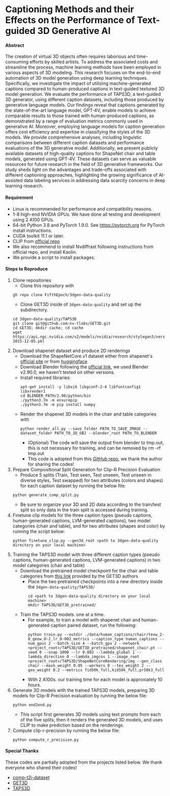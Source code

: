 # Captioning Methods and their Effects on the Performance of Text-guided 3D Generative AI

#### Abstract
The creation of virtual 3D objects often requires laborious and time-consuming efforts by skilled artists. To address the associated costs and streamline the process, machine learning methods have been employed in various aspects of 3D modeling. This research focuses on the end-to-end automation of 3D model generation using deep learning techniques. Specifically, we investigate the impact of utilizing machine-generated captions compared to human-produced captions in text-guided textured 3D model generation. We evaluate the performance of TAPS3D, a text-guided 3D generator, using different caption datasets, including those produced by generative language models. Our findings reveal that captions generated by the state-of-the-art language model, GPT-4V, enable models to achieve comparable results to those trained with human-produced captions, as demonstrated by a range of evaluation metrics commonly used in generative AI. Moreover, employing language models for caption generation offers cost efficiency and expertise in classifying the styles of the 3D models. We provide comprehensive analyses, including linguistic comparisons between different caption datasets and performance evaluations of the 3D generative model. Additionally, we present publicly available datasets of high-quality captions for ShapeNet chair and table models, generated using GPT-4V. These datasets can serve as valuable resources for future research in the field of 3D generative frameworks. Our study sheds light on the advantages and trade-offs associated with different captioning approaches, highlighting the growing significance of AI-assisted data labeling services in addressing data scarcity concerns in deep learning research.

#### Requirement
- Linux is recommended for performance and compatibility reasons.
- 1-8 high-end NVIDIA GPUs. We have done all testing and development using 2 A100 GPUs.
- 64-bit Python 3.8 and PyTorch 1.9.0. See https://pytorch.org for PyTorch install instructions.
- CUDA toolkit 11.1 or later.
- CLIP from [official repo](https://github.com/openai/CLIP)
- We also recommend to install Nvdiffrast following instructions from official repo, and install Kaolin.
- We provide a script to install packages.

#### Steps to Reproduce 
1. Clone repositories
    - Clone this repository with
   ```
   gh repo clone FifthEpoch/3dgen-data-quality
   ```
   - Clone GET3D inside of ```3dgen-data-quality``` and set up the subdirectory.
   ```
   cd 3dgen-data-quality/TAPS3D
   git clone git@github.com:nv-tlabs/GET3D.git
   cd GET3D; mkdir cache; cd cache
   wget https://api.ngc.nvidia.com/v2/models/nvidia/research/stylegan3/versions/1/files/metrics/inception-2015-12-05.pkl

   ```
3. Download shapenet dataset and produce 2D renderings
    - Download the ShapeNetCore.v1 dataset either from shapenet's [official site](https://shapenet.org/) or from [huggingface](https://huggingface.co/datasets/ShapeNet/ShapeNetCore)
    - Download Blender following the [official link](https://www.blender.org/download/releases/2-90/), we used Blender v2.90.0, we haven't tested on other versions.
    - Install required libraries:
      ```
      apt-get install -y libxi6 libgconf-2-4 libfontconfig1 libxrender1
      cd BLENDER_PATH/2.90/python/bin
      ./python3.7m -m ensurepip
      ./python3.7m -m pip install numpy 
      ```
    - Render the shapenet 3D models in the chair and table categories with
      ```
      python render_all.py --save_folder PATH_TO_SAVE_IMAGE --dataset_folder PATH_TO_3D_OBJ --blender_root PATH_TO_BLENDER
      ```
         - (Optional) The code will save the output from blender to tmp.out, this is not necessary for training, and can be removed by rm -rf tmp.out
         - This code is adopted from this [GitHub repo](https://github.com/panmari/stanford-shapenet-renderer), we thank the author for sharing the codes!
4. Prepare Compositional Split Generation for Clip-R Precision Evaluation
   - Produce 5 splits (Train, Test seen, Test unseen, Test unseen in diverse styles, Test swapped) for two attributes (colors and shapes) for each caption dataset by running the below file:
   ```
   python generate_comp_split.py
   ```
   - Be sure to organize your 3D and 2D data according to the train/test split so only data in the train split is accessed during training.
5. Finetune clip models for the three caption types (pseudo captions, human-generated captions, LVM-generated captions), two model categories (chair and table), and for two attributes (shapes and color) by running the script below:
   ```
   python finetune_clip.py --gen3d_root <path to 3dgen-data-quality directory on your local machine>
   ```
6. Training the TAPS3D model with three different caption types (pseudo captions, human-generated captions, LVM-generated captions) in two model categories (chair and table)
   - Download the pretrained model checkpoint for the chair and table categories from [this link](https://drive.google.com/drive/folders/1oJ-FmyVYjIwBZKDAQ4N1EEcE9dJjumdW) provided by the GET3D authors
       - Place the two pretrained checkpoints into a new directory inside the ```3dgen-data-quality/TAPS3D/```
         ```
         cd <path to 3dgen-data-quality directory on your local machine>
         mkdir TAPS3D/GET3D_pretrained/
         ```
   - Train the TAPS3D models. one at a time.
       - For example, to train a model with shapenet chair and human-generated caption paired dataset, run the following:
         ```
         python train.py --outdir ./data/human_captions/chair/texw_2-0_geow_0-2_lr_0-002_metrics --caption_type human_captions --num_gpus 2 --batch_size 4 --batch_gpu 2 --network <project_root>/TAPS3D/GET3D_pretrained/shapenet_chair.pt --seed 0 --snap 1000 --lr 0.002 --lambda_global 1 --lambda_direction 0 --lambda_imgcos 1 --image_root <project_root>/TAPS3D/ShapeNetCoreRendering/img --gen_class chair --mask_weight 0.05 --workers 8 --tex_weight 2 --geo_weight 0.2 --metrics fid50k_full,kid50k_full,pr50k3_full
         ```
       - With 2 A100s. our training time for each model is approxiately 10 hours.
7. Generate 3D models with the trained TAPS3D models, preparing 3D models for Clip-R Precision evaluation by running the below file:
   ```
   python end2end.py
   ```
   - This script first generates 3D models using text prompts from each of the five splits, then it renders the generated 3D models, and uses CLIP to make prediction based on the renderings.
8. Compute clip-r-precision by running the below file:
   ```
   python compute_r_precision.py
   ```

#### Special Thanks
These codes are partially adopted from the projects listed below. We thank everyone who shared their codes!
- [comp-t2i-dataset](https://github.com/Seth-Park/comp-t2i-dataset?tab=readme-ov-file#compositional-splits)
- [GET3D](https://github.com/nv-tlabs/GET3D/tree/master)
- [TAPS3D](https://github.com/plusmultiply/TAPS3D)
